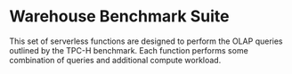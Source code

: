 # Warehouse Benchmark Suite

This set of serverless functions are designed to perform the OLAP queries outlined by the TPC-H benchmark. Each function performs some combination of queries and additional compute workload.
